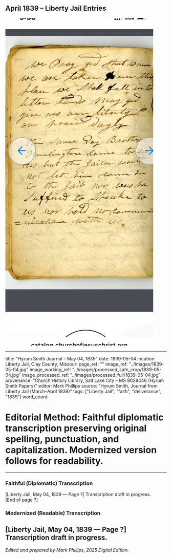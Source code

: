 ## April 1839 – Liberty Jail Entries

![Manuscript page thumbnail](../images/1839-05-04.jpg)

---
title: "Hyrum Smith Journal – May 04, 1839"
date: 1839-05-04
location: Liberty Jail, Clay County, Missouri
page_ref: ""
image_ref: "../images/1839-05-04.jpg"
image_working_ref: "../images/processed_safe_crop/1839-05-04.jpg"
image_processed_ref: "../images/processed_full/1839-05-04.jpg"
provenance: "Church History Library, Salt Lake City – MS 9028446 (Hyrum Smith Papers)"
editor: Mark Phillips
source: "Hyrum Smith, Journal from Liberty Jail (March–April 1839)"
tags: ["Liberty Jail", "faith", "deliverance", "1839"]
word_count:
# Editorial Method: Faithful diplomatic transcription preserving original spelling, punctuation, and capitalization. Modernized version follows for readability.
---

### Faithful (Diplomatic) Transcription
[Liberty Jail, May 04, 1839 — Page ?]
Transcription draft in progress.  
[End of page ?]

### Modernized (Readable) Transcription
[Liberty Jail, May 04, 1839 — Page ?]  
Transcription draft in progress.
---
*Edited and prepared by Mark Phillips, 2025 Digital Edition.*
